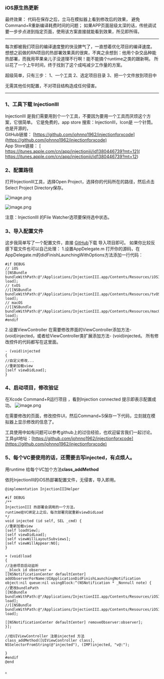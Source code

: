 
### iOS原生热更新

最终效果： 代码在保存之后，立马在模拟器上看到修改后的效果， 避免Command+R重新编译耗费时间的问题； 如果APP页面层级太深的话，传统调试要一步步点进到指定页面，使用该方案直接就能看到效果，所见即所得。

---



每次都被我们项目的编译速度整的快没脾气了，一直想着优化项目的编译速度。 想想之前做的RN项目的热部署效果真的很爽，不爽之余想到：他用个杂交品种能热部署，而我用苹果亲儿子没道理不行啊！能不能搞个runtime之类的跟新啊。
所以花了一个上午时间，终于找到了这个成吨减少工作量的方案。

超级简单，只有三步：
1、一个工具
2、选定项目目录
3、把一个文件放到项目中

无需其他任何配置，不对项目结构造成任何侵害。

----
### 1、工具下载 InjectionIII
InjectionIII 是我们需要用到个一个工具，不要因为要用一个工具而厌烦这个方案，它很简单。
它是免费的，app store 搜索：InjectionIII，Icon是 一个针筒。
也是开源的，
<br/>
GitHub链接： [https://github.com/johnno1962/injectionforxcode](https://github.com/johnno1962/injectionforxcode)
<br/>
App Store链接： [ https://itunes.apple.com/cn/app/injectioniii/id1380446739?mt=12]( https://itunes.apple.com/cn/app/injectioniii/id1380446739?mt=12)


### 2、配置路径
打开InjectionIII工具，选择Open Project，选择你的代码所在的路径，然后点击Select Project Directory保存。

![image.png](https://upload-images.jianshu.io/upload_images/2953683-861930b2a363de45.png?imageMogr2/auto-orient/strip%7CimageView2/2/w/1240)

![image.png](https://upload-images.jianshu.io/upload_images/2953683-7e7945bddb3cba56.png?imageMogr2/auto-orient/strip%7CimageView2/2/w/1240)

注意：InjectionIII 的File Watcher选项要保持选中状态。

### 3、导入配置文件
这步我简单写了一个配置文件，直接 [GitHub](https://github.com/ZHSY/InjectionIIIHelper)下载 导入项目即可。
如果你比较反感下载文件也可以自己处理：
1.设置AppDelegate.m
打开你的源码，在AppDelegate.m的didFinishLaunchingWithOptions方法添加一行代码：
```
#if DEBUG
// iOS
[[NSBundle bundleWithPath:@"/Applications/InjectionIII.app/Contents/Resources/iOSInjection10.bundle"] load];
// tvOS
//[[NSBundle bundleWithPath:@"/Applications/InjectionIII.app/Contents/Resources/tvOSInjection.bundle"] load];
// macOS
//[[NSBundle bundleWithPath:@"/Applications/InjectionIII.app/Contents/Resources/macOSInjection.bundle"] load];
#endif
```
2.设置ViewController
在需要修改界面的ViewController添加方法- (void)injected，或者给ViewController类扩展添加方法- (void)injected。
所有修改控件的代码都写在这里面。
```
- (void)injected
{    
//自定义修改...
//重新加载view    
[self viewDidLoad];
}
```
### 4、启动项目，修改验证
在Xcode Command+R运行项目 ，看到Injection connected 提示即表示配置成功。
![image.png](https://upload-images.jianshu.io/upload_images/2953683-0466996daaf1b816.png?imageMogr2/auto-orient/strip%7CimageView2/2/w/1240)

在需要修改的页面，修改控件UI，然后Command+S保存一下代码，立刻就在模拟器上显示修改的信息了。


工具使用中如有问题可以参考github上的过往经验，也欢迎留言我们一起讨论。
工具git地址：[https://github.com/johnno1962/injectionforxcode](https://github.com/johnno1962/injectionforxcode)

### 5、每个VC要使用的话，还需要去写injected，有点烦人。
用runtime 给每个VC加个方法**class_addMethod**

依托InjectionIII的iOS热部署配置文件，无侵害，导入即用。

```
@implementation InjectionIIIHelper

#if DEBUG
/**
InjectionIII 热部署会调用的一个方法，
runtime给VC绑定上之后，每次部署完就重新viewDidLoad
*/
void injected (id self, SEL _cmd) {
//重新加载view
[self loadView];
[self viewDidLoad];
[self viewWillLayoutSubviews];
[self viewWillAppear:NO];
}

+ (void)load
{
//注册项目启动监听
__block id observer =
[[NSNotificationCenter defaultCenter] addObserverForName:UIApplicationDidFinishLaunchingNotification object:nil queue:nil usingBlock:^(NSNotification * _Nonnull note) {
//更改bundlePath
[[NSBundle bundleWithPath:@"/Applications/InjectionIII.app/Contents/Resources/iOSInjection10.bundle"] load];
//[[NSBundle bundleWithPath:@"/Applications/InjectionIII.app/Contents/Resources/iOSInjection.bundle"] load];

[[NSNotificationCenter defaultCenter] removeObserver:observer];
}];

//给UIViewController 注册injected 方法
class_addMethod([UIViewController class], NSSelectorFromString(@"injected"), (IMP)injected, "v@:");

}
#endif
@end
```
。


